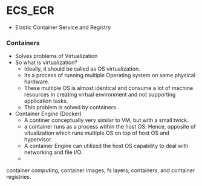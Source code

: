 # ECS_ECR
- Elastic Container Service and Registry

### Containers
- Solves problems of Virtualization
- So what is virtualization?
  - Ideally, it should be called as OS virtualization.
  - Its a process of running multiple Operating system on same physical hardware.
  - These multiple OS is almost identical and consume a lot of machine resources in creating virtual environment and not supporting application tasks.
  - This problem is solved by containers.
- Container Engine (Docker)
  - A continer conceptually very similar to VM, but with a small twick.
  - a container runs as a process within the host OS. Hence, opposite of vitualization which runs multiple OS on top of host OS and hypervisor.
  - A container Engine can utilized the host OS capability to deal with networking and file I/O.
  - 


container computing, container images, fs layers, containers, and container registries.

